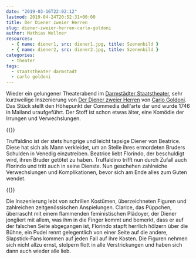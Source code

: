 ```yaml
---
date: "2019-03-16T22:02:12"
lastmod: 2019-04-24T20:52:31+00:00
title: Der Diener zweier Herren
slug: diener-zweier-herren-carlo-goldoni
author: Mathias Wellner
resources:
  - { name: diener1, src: diener1.jpg, title: Szenenbild }
  - { name: diener2, src: diener2.jpg, title: Szenenbild }
categories:
  - theater
tags:
  - staatstheater darmstadt
  - carlo goldoni
---
```

Wieder ein gelungener Theaterabend im [Darmstädter Staatstheater](https://www.staatstheater-darmstadt.de/), sehr kurzweilige Inszenierung von [Der Diener zweier Herren](https://de.wikipedia.org/wiki/Der_Diener_zweier_Herren) von [Carlo Goldoni](https://de.wikipedia.org/wiki/Carlo_Goldoni). Das Stück stellt den Höhepunkt der Commedia dell'arte dar und wurde 1746 in Mailand uraufgeführt. Der Stoff ist schon etwas älter, eine Komödie der Irrungen und Verwechslungen. 
<!--more-->

{{<responsive-image name="diener1">}}

Truffaldino ist der stets hungrige und leicht tapsige Diener von Beatrice. Diese hat sich als Mann verkleidet, um an Stelle ihres ermordeten Bruders Schulden in Venedig einzutreiben. Beatrice liebt Florindo, der beschuldigt wird, ihren Bruder getötet zu haben. Truffaldino trifft nun durch Zufall auch Florindo und tritt auch in seine Dienste. Nun geschehen zahlreiche Verwechslungen und Komplikationen, bevor sich am Ende alles zum Guten wendet. 

{{<responsive-image name="diener2">}}

Die Inszenierung lebt von schrillen Kostümen, überzeichneten Figuren und zahlreichen zeitgenössischen Anspielungen. Clarice, das Püppchen, überrascht mit einem flammenden feministischen Plädoyer, der Diener jongliert mit allem, was ihm in die Finger kommt und bemerkt, dass er auf der falschen Seite abgegangen ist, Florindo stapft herrlich hölzern über die Bühne, ein Pudel rennt gelegentlich von einer Seite auf die andere, Slapstick-Fans kommen auf jeden Fall auf ihre Kosten. Die Figuren nehmen sich nicht allzu ernst, stolpern flott in alle Verstrickungen und haben sich dann auch wieder alle lieb.